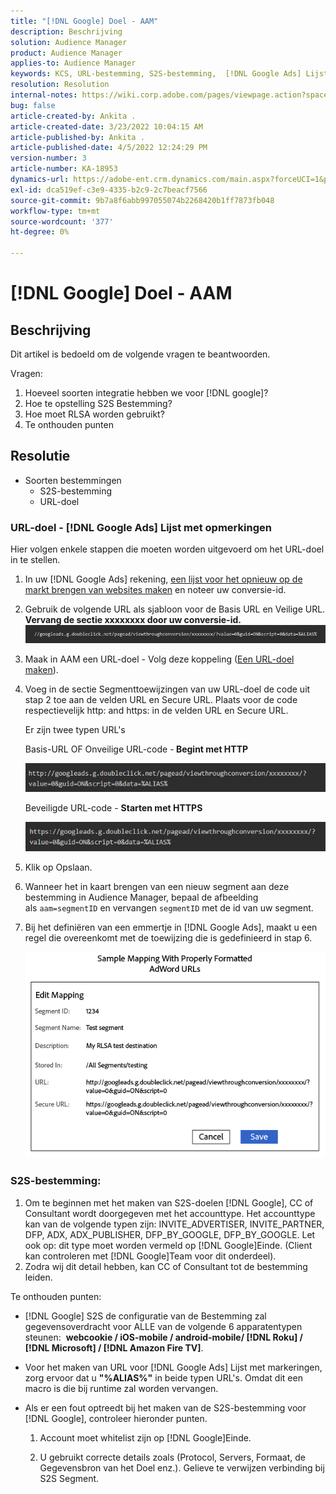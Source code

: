 ```yaml
---
title: "[!DNL Google] Doel - AAM"
description: Beschrijving
solution: Audience Manager
product: Audience Manager
applies-to: Audience Manager
keywords: KCS, URL-bestemming, S2S-bestemming,  [!DNL Google Ads] Lijst met opmerkingen
resolution: Resolution
internal-notes: https://wiki.corp.adobe.com/pages/viewpage.action?spaceKey=MCPI&title=Google+-+AAM+Destination
bug: false
article-created-by: Ankita .
article-created-date: 3/23/2022 10:04:15 AM
article-published-by: Ankita .
article-published-date: 4/5/2022 12:24:29 PM
version-number: 3
article-number: KA-18953
dynamics-url: https://adobe-ent.crm.dynamics.com/main.aspx?forceUCI=1&pagetype=entityrecord&etn=knowledgearticle&id=70af1f97-90aa-ec11-983f-000d3a349120
exl-id: dca519ef-c3e9-4335-b2c9-2c7beacf7566
source-git-commit: 9b7a8f6abb997055074b2268420b1ff7873fb048
workflow-type: tm+mt
source-wordcount: '377'
ht-degree: 0%

---
```


# [!DNL Google] Doel - AAM

## Beschrijving

Dit artikel is bedoeld om de volgende vragen te beantwoorden.

Vragen:

1. Hoeveel soorten integratie hebben we voor [!DNL google]?
1. Hoe te opstelling S2S Bestemming?
1. Hoe moet RLSA worden gebruikt?
1. Te onthouden punten

## Resolutie

- Soorten bestemmingen
   - S2S-bestemming
   - URL-doel

### URL-doel - [!DNL Google Ads] Lijst met opmerkingen

Hier volgen enkele stappen die moeten worden uitgevoerd om het URL-doel in te stellen.

1. In uw [!DNL Google Ads] rekening, [een lijst voor het opnieuw op de markt brengen van websites maken](https://support.google.com/adwords/answer/2454064?hl=en) en noteer uw conversie-id.

1. Gebruik de volgende URL als sjabloon voor de Basis URL en Veilige URL. <b>Vervang de sectie xxxxxxxx door uw conversie-id.</b>![](assets/d548e9c4-67aa-ec11-983f-000d3a349120.png)

1. Maak in AAM een URL-doel - Volg deze koppeling ([Een URL-doel maken](https://experienceleague.adobe.com/docs/audience-manager/user-guide/features/destinations/custom-destinations/create-url-destination.html?lang=en)).

1. Voeg in de sectie Segmenttoewijzingen van uw URL-doel de code uit stap 2 toe aan de velden URL en Secure URL. Plaats voor de code respectievelijk http: and https: in de velden URL en Secure URL.

   Er zijn twee typen URL&#39;s

   Basis-URL OF Onveilige URL-code -<b> Begint met HTTP</b>

   ![](assets/d73cf7d9-69aa-ec11-983f-000d3a349523.png)

   Beveiligde URL-code - <b>Starten met HTTPS</b>

   ![](assets/141662e3-69aa-ec11-983f-000d3a349523.png)

1. Klik op Opslaan.

1. Wanneer het in kaart brengen van een nieuw segment aan deze bestemming in Audience Manager, bepaal de afbeelding als `aam=segmentID` en vervangen `segmentID` met de id van uw segment.

1. Bij het definiëren van een emmertje in [!DNL Google Ads], maakt u een regel die overeenkomt met de toewijzing die is gedefinieerd in stap 6.

   ![](assets/64abac91-6aaa-ec11-983f-000d3a349523.png)

### S2S-bestemming:

1. Om te beginnen met het maken van S2S-doelen [!DNL Google], CC of Consultant wordt doorgegeven met het accounttype. Het accounttype kan van de volgende typen zijn: INVITE_ADVERTISER, INVITE_PARTNER, DFP, ADX, ADX_PUBLISHER, DFP_BY_GOOGLE, DFP_BY_GOOGLE. Let ook op: dit type moet worden vermeld op [!DNL Google]Einde. (Client kan controleren met [!DNL Google]Team voor dit onderdeel).
1. Zodra wij dit detail hebben, kan CC of Consultant tot de bestemming leiden.

Te onthouden punten:

- [!DNL Google] S2S de configuratie van de Bestemming zal gegevensoverdracht voor ALLE van de volgende 6 apparatentypen steunen:  <b>webcookie / iOS-mobile / android-mobile/ [!DNL Roku] / [!DNL Microsoft] / [!DNL Amazon Fire TV]</b>.

- Voor het maken van URL voor [!DNL Google Ads] Lijst met markeringen, zorg ervoor dat u <b>&quot;%ALIAS%&quot;</b> in beide typen URL&#39;s. Omdat dit een macro is die bij runtime zal worden vervangen.

- Als er een fout optreedt bij het maken van de S2S-bestemming voor [!DNL Google], controleer hieronder punten.

   1. Account moet whitelist zijn op [!DNL Google]Einde.

   1. U gebruikt correcte details zoals (Protocol, Servers, Formaat, de Gegevensbron van het Doel enz.). Gelieve te verwijzen verbinding bij S2S Segment.
